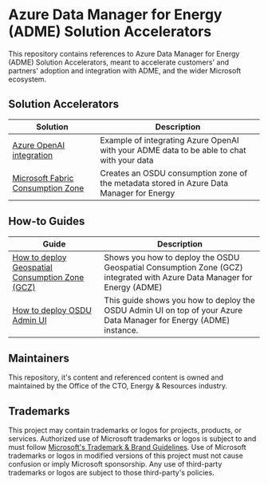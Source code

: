 # Azure Data Manager for Energy (ADME) Solution Accelerators

This repository contains references to Azure Data Manager for Energy (ADME) Solution Accelerators, meant to accelerate customers' and partners' adoption and integration with ADME, and the wider Microsoft ecosystem.

## Solution Accelerators

| Solution | Description |
|----------|-------------|
| [Azure OpenAI integration](https://aka.ms/admeoai) | Example of integrating Azure OpenAI with your ADME data to be able to chat with your data |
| [Microsoft Fabric Consumption Zone](https://github.com/Azure-Samples/ADME-Enterprise-Consumption-Zone-on-Fabric) | Creates an OSDU consumption zone of the metadata stored in Azure Data Manager for Energy |

## How-to Guides

| Guide | Description |
|-------|-------------|
| [How to deploy Geospatial Consumption Zone (GCZ)](https://learn.microsoft.com/en-us/azure/energy-data-services/how-to-deploy-gcz) | Shows you how to deploy the OSDU Geospatial Consumption Zone (GCZ) integrated with Azure Data Manager for Energy (ADME) |
| [How to deploy OSDU Admin UI](https://learn.microsoft.com/en-us/azure/energy-data-services/how-to-deploy-osdu-admin-ui) | This guide shows you how to deploy the OSDU Admin UI on top of your Azure Data Manager for Energy (ADME) instance. |

## Maintainers

This repository, it's content and referenced content is owned and maintained by the Office of the CTO, Energy & Resources industry. 

## Trademarks

This project may contain trademarks or logos for projects, products, or services. Authorized use of Microsoft 
trademarks or logos is subject to and must follow 
[Microsoft's Trademark & Brand Guidelines](https://www.microsoft.com/en-us/legal/intellectualproperty/trademarks/usage/general).
Use of Microsoft trademarks or logos in modified versions of this project must not cause confusion or imply Microsoft sponsorship.
Any use of third-party trademarks or logos are subject to those third-party's policies.
